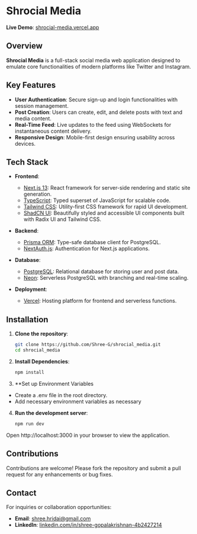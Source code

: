 # Shrocial Media

**Live Demo**: [shrocial-media.vercel.app](https://shrocial-media.vercel.app)

## Overview

**Shrocial Media** is a full-stack social media web application designed to emulate core functionalities of modern platforms like Twitter and Instagram.

## Key Features

- **User Authentication**: Secure sign-up and login functionalities with session management.
- **Post Creation**: Users can create, edit, and delete posts with text and media content.
- **Real-Time Feed**: Live updates to the feed using WebSockets for instantaneous content delivery.
- **Responsive Design**: Mobile-first design ensuring usability across devices.

## Tech Stack

- **Frontend**:
  - [Next.js 13](https://nextjs.org/): React framework for server-side rendering and static site generation.
  - [TypeScript](https://www.typescriptlang.org/): Typed superset of JavaScript for scalable code.
  - [Tailwind CSS](https://tailwindcss.com/): Utility-first CSS framework for rapid UI development.
  - [ShadCN UI](https://ui.shadcn.com/): Beautifully styled and accessible UI components built with Radix UI and Tailwind CSS.

- **Backend**:
  - [Prisma ORM](https://www.prisma.io/): Type-safe database client for PostgreSQL.
  - [NextAuth.js](https://next-auth.js.org/): Authentication for Next.js applications.

- **Database**:
  - [PostgreSQL](https://www.postgresql.org/): Relational database for storing user and post data.
  - [Neon](https://neon.tech/): Serverless PostgreSQL with branching and real-time scaling.

- **Deployment**:
  - [Vercel](https://vercel.com/): Hosting platform for frontend and serverless functions.

## Installation

1. **Clone the repository**:
   ```bash
   git clone https://github.com/Shree-G/shrocial_media.git
   cd shrocial_media

2. **Install Dependencies**:
   ```bash
   npm install

3. **Set up Environment Variables
- Create a .env file in the root directory.
- Add necessary environment variables as necessary

4. **Run the development server**:
   ```bash
   npm run dev
Open http://localhost:3000 in your browser to view the application.

## Contributions
Contributions are welcome! Please fork the repository and submit a pull request for any enhancements or bug fixes.

## Contact

For inquiries or collaboration opportunities:

- **Email**: [shree.hridai@gmail.com](mailto:shree.hridai@gmail.com)
- **LinkedIn**: [linkedin.com/in/shree-gopalakrishnan-4b2427214](https://www.linkedin.com/in/shree-gopalakrishnan-4b2427214/)

